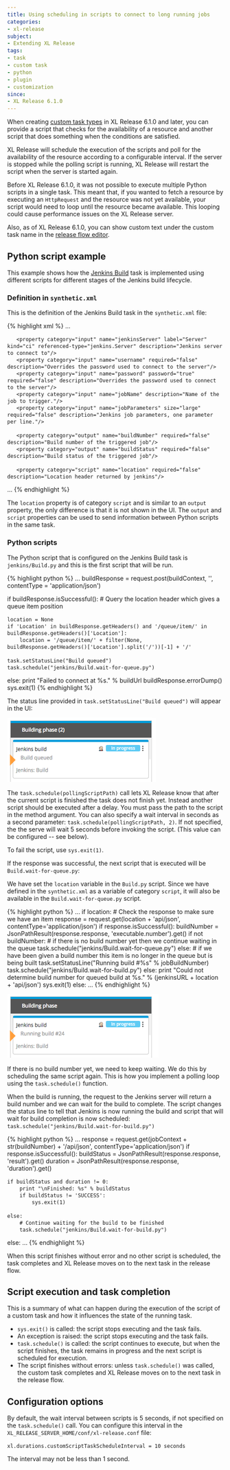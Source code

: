 ```yaml
---
title: Using scheduling in scripts to connect to long running jobs
categories:
- xl-release
subject:
- Extending XL Release
tags:
- task
- custom task
- python
- plugin
- customization
since:
- XL Release 6.1.0
---
```


When creating [custom task types](/xl-release/how-to/create-custom-task-types.html) in XL Release 6.1.0 and later, you can provide a script that checks for the availability of a resource and another script that does something when the conditions are satisfied.

XL Release will schedule the execution of the scripts and poll for the availability of the resource according to a configurable interval. If the server is stopped while the polling script is running, XL Release will restart the script when the server is started again.

Before XL Release 6.1.0, it was not possible to execute multiple Python scripts in a single task. This meant that, if you wanted to fetch a resource by executing an `HttpRequest` and the resource was not yet available, your script would need to loop until the resource became available. This looping could cause performance issues on the XL Release server.

Also, as of XL Release 6.1.0, you can show custom text under the custom task name in the [release flow editor](/xl-release/how-to/using-the-release-flow-editor.html).

## Python script example

This example shows how the [Jenkins Build](/xl-release/how-to/create-a-jenkins-task.html) task is implemented using different scripts for different stages of the Jenkins build lifecycle.

### Definition in `synthetic.xml`

This is the definition of the Jenkins Build task in the `synthetic.xml` file:

{% highlight xml %}
...
<type type="jenkins.Build" extends="xlrelease.PythonScript">
       <property name="scriptLocation" default="jenkins/Build.py" hidden="true" />
       <property name="iconLocation" default="jenkins/jenkins.png" hidden="true" />

       <property category="input" name="jenkinsServer" label="Server" kind="ci" referenced-type="jenkins.Server" description="Jenkins server to connect to"/>
       <property category="input" name="username" required="false" description="Overrides the password used to connect to the server"/>
       <property category="input" name="password" password="true" required="false" description="Overrides the password used to connect to the server"/>
       <property category="input" name="jobName" description="Name of the job to trigger."/>
       <property category="input" name="jobParameters" size="large" required="false" description="Jenkins job parameters, one parameter per line."/>

       <property category="output" name="buildNumber" required="false" description="Build number of the triggered job"/>
       <property category="output" name="buildStatus" required="false" description="Build status of the triggered job"/>

       <property category="script" name="location" required="false" description="Location header returned by jenkins"/>
</type>
...
{% endhighlight %}

The `location` property is of category `script` and is similar to an `output` property, the only difference is that it is not shown in the UI. The `output` and `script` properties can be used to send information between Python scripts in the same task.

### Python scripts

The Python script that is configured on the Jenkins Build task is `jenkins/Build.py` and this is the first script that will be run.

{% highlight python %}
...
buildResponse = request.post(buildContext, '', contentType = 'application/json')

if buildResponse.isSuccessful():
    # Query the location header which gives a queue item position

    location = None
    if 'Location' in buildResponse.getHeaders() and '/queue/item/' in buildResponse.getHeaders()['Location']:
        location = '/queue/item/' + filter(None, buildResponse.getHeaders()['Location'].split('/'))[-1] + '/'

    task.setStatusLine("Build queued")
    task.schedule("jenkins/Build.wait-for-queue.py")

else:
    print "Failed to connect at %s." % buildUrl
    buildResponse.errorDump()
    sys.exit(1)
{% endhighlight %}

The status line provided in `task.setStatusLine("Build queued")` will appear in the UI:

![Task status line](../images/task-status-line-1.png)

The `task.schedule(pollingScriptPath)` call lets XL Release know that after the current script is finished the task does not finish yet. Instead another script should be executed after a delay. You must pass the path to the script in the method argument. You can also specify a wait interval in seconds as a second parameter: `task.schedule(pollingScriptPath, 2)`. If not specified, the the serve will wait 5 seconds before invoking the script. (This value can be configured -- see below).

To fail the script, use `sys.exit(1)`.

If the response was successful, the next script that is executed will be `Build.wait-for-queue.py`:

We have set the `location` variable in the `Build.py` script. Since we have defined in the `synthetic.xml` as a variable of category `script`, it will also be available in the `Build.wait-for-queue.py` script.

{% highlight python %}
...
if location:
    # Check the response to make sure we have an item
    response = request.get(location + 'api/json', contentType='application/json')
    if response.isSuccessful():
        buildNumber = JsonPathResult(response.response, 'executable.number').get()
        if not buildNumber:
            # if there is no build number yet then we continue waiting in the queue
            task.schedule("jenkins/Build.wait-for-queue.py")
        else:
            # if we have been given a build number this item is no longer in the queue but is being built
            task.setStatusLine("Running build #%s" % jobBuildNumber)
            task.schedule("jenkins/Build.wait-for-build.py")
    else:
        print "Could not determine build number for queued build at %s." % (jenkinsURL + location + 'api/json')
        sys.exit(1)
else:
    ...
{% endhighlight %}

![Task status line](../images/task-status-line-2.png)

If there is no build number yet, we need to keep waiting. We do this by scheduling the same script again. This is how you implement a polling loop using the `task.schedule()` function.

When the build is running, the request to the Jenkins server will return a build number and we can wait for the build to complete. The script changes the status line to tell that Jenkins is now running the build and script that will wait for build completion is now scheduled: `task.schedule("jenkins/Build.wait-for-build.py")`

{% highlight python %}
...
response = request.get(jobContext + str(buildNumber) + '/api/json', contentType='application/json')
if response.isSuccessful():
    buildStatus = JsonPathResult(response.response, 'result').get()
    duration = JsonPathResult(response.response, 'duration').get()

    if buildStatus and duration != 0:
        print "\nFinished: %s" % buildStatus
        if buildStatus != 'SUCCESS':
            sys.exit(1)

    else:
        # Continue waiting for the build to be finished
        task.schedule("jenkins/Build.wait-for-build.py")

else:
    ...
{% endhighlight %}

When this script finishes without error and no other script is scheduled, the task completes and XL Release moves on to the next task in the release flow.

## Script execution and task completion

This is a summary of what can happen during the execution of the script of a custom task and how it influences the state of the running task.

* `sys.exit()` is called: the script stops executing and the task fails.
* An exception is raised: the script stops executing and the task fails.
* `task.schedule()` is called: the script continues to execute, but when the script finishes, the task remains in progress and the next script is scheduled for execution.
* The script finishes without errors: unless `task.schedule()` was called, the custom task completes and XL Release moves on to the next task in the release flow.


## Configuration options

By default, the wait interval between scripts is 5 seconds, if not specified on the `task.schedule()` call. You can configure this interval in the `XL_RELEASE_SERVER_HOME/conf/xl-release.conf` file:

    xl.durations.customScriptTaskScheduleInterval = 10 seconds

The interval may not be less than 1 second.
